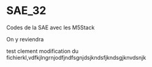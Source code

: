 # SAE_32
Codes de la SAE avec les M5Stack

On y reviendra

test clement modification du fichierkl,vdfkjlngrnjodfjndfsgnjdsjkndsfjkndsgjknvdsnjk